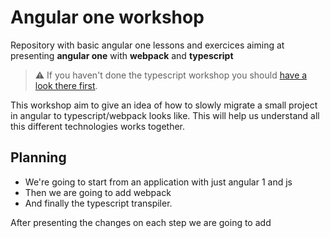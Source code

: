 # Angular one workshop

Repository with basic angular one lessons and exercices aiming at presenting **angular one** with **webpack** and **typescript**

> ⚠️️ If you haven't done the typescript workshop you should [have a look there first](https://github.com/beuted/typescript-workshop).

This workshop aim to give an idea of how to slowly migrate a small project in angular to typescript/webpack looks like. This will help
us understand all this different technologies works together.


## Planning
* We're going to start from an application with just angular 1 and js
* Then we are going to add webpack
* And finally the typescript transpiler.

After presenting the changes on each step we are going to add